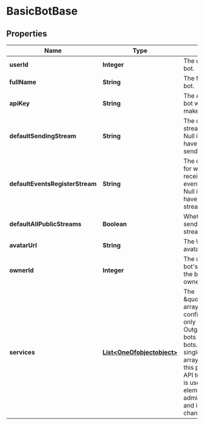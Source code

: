 

# BasicBotBase

## Properties

Name | Type | Description | Notes
------------ | ------------- | ------------- | -------------
**userId** | **Integer** | The user id of the bot.  |  [optional]
**fullName** | **String** | The full name of the bot.  |  [optional]
**apiKey** | **String** | The API key of the bot which it uses to make API requests.  |  [optional]
**defaultSendingStream** | **String** | The default sending stream of the bot. Null if the bot doesn&#39;t have a default sending stream.  |  [optional]
**defaultEventsRegisterStream** | **String** | The default stream for which the bot receives events/register data. Null if the bot doesn&#39;t have such a default stream.  |  [optional]
**defaultAllPublicStreams** | **Boolean** | Whether the bot can send messages to all streams by default.  |  [optional]
**avatarUrl** | **String** | The URL of the bot&#39;s avatar.  |  [optional]
**ownerId** | **Integer** | The user id of the bot&#39;s owner.  Null if the bot has no owner.  |  [optional]
**services** | [**List&lt;OneOfobjectobject&gt;**](OneOfobjectobject.md) | The \&quot;Services\&quot; array contains extra configuration fields only relevant for Outgoing webhook bots and Embedded bots.  It is always a single-element array.  We consider this part of the Zulip API to be unstable; it is used only for UI elements for administering bots and is likely to change.  |  [optional]




